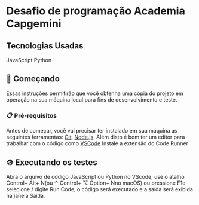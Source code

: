 # Desafio de programação Academia Capgemini 

## Tecnologias Usadas

JavaScript 
Python



## 🚀 Começando

Essas instruções permitirão que você obtenha uma cópia do projeto em operação na sua máquina local para fins de desenvolvimento e teste.


### 📋 Pré-requisitos

Antes de começar, você vai precisar ter instalado em sua máquina as seguintes ferramentas:
[Git](https://git-scm.com), [Node.js](https://nodejs.org/en/). 
Além disto é bom ter um editor para trabalhar com o código como [VSCode](https://code.visualstudio.com/) Instale a extensão do Code Runner



## ⚙️ Executando os testes



Abra o arquivo de código JavaScript ou Python no VScode, use o atalho Control+ Alt+ N(ou ⌃ Control+ ⌥ Option+ Nno macOS)
ou pressione F1e selecione / digite Run Code, o código será executado e a saída será exibida na janela Saída.






